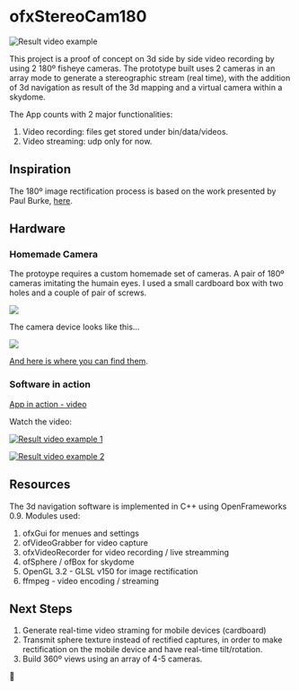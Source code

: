 # ofxStereoCam180

![](https://github.com/gerardobort/ofxStereoCam180/raw/master/doc/photo1.jpg "Result video example")

This project is a proof of concept on 3d side by side video recording by using 2 180º fisheye cameras.
The prototype built uses 2 cameras in an array mode to generate a stereographic stream (real time), with the addition of 3d navigation as result of the 3d mapping and a virtual camera within a skydome.

The App counts with 2 major functionalities:
1. Video recording: files get stored under bin/data/videos.
2. Video streaming: udp only for now.

## Inspiration
The 180º image rectification process is based on the work presented by Paul Burke, [here](http://paulbourke.net/dome/fish2/).

## Hardware

### Homemade Camera

The protoype requires a custom homemade set of cameras.  A pair of 180º cameras imitating the humain eyes.
I used a small cardboard box with two holes and a couple of pair of screws.

![](https://github.com/gerardobort/ofxStereoCam180/raw/master/doc/photo2.png)

The camera device looks like this...

![](https://github.com/gerardobort/ofxStereoCam180/raw/master/doc/photo3.png)

[And here is where you can find them](http://www.amazon.com/180degree-Fisheye-1080p-Angle-Camera/dp/B00LQ854AG).


### Software in action

[App in action - video](https://www.instagram.com/p/_0hesPvNWe/?taken-by=gerardobort)

Watch the video:

[![](https://github.com/gerardobort/ofxStereoCam180/raw/master/doc/photo4.png "Result video example 1")](http://www.youtube.com/watch?v=u9Jdg3vNNtQ)

[![](https://github.com/gerardobort/ofxStereoCam180/raw/master/doc/photo5.png "Result video example 2")](http://www.youtube.com/watch?v=Oa-m735ZZdQ)

## Resources
The 3d navigation software is implemented in C++ using OpenFrameworks 0.9.
Modules used:

1. ofxGui for menues and settings
2. ofVideoGrabber for video capture
3. ofxVideoRecorder for video recording / live streamming
4. ofSphere / ofBox for skydome
5. OpenGL 3.2 - GLSL v150 for image rectification
6. ffmpeg - video encoding / streaming

## Next Steps
1. Generate real-time video straming for mobile devices (cardboard)
2. Transmit sphere texture instead of rectified captures, in order to make rectification on the mobile device and have real-time tilt/rotation.
2. Build 360º views using an array of 4-5 cameras.

:hamburger:
